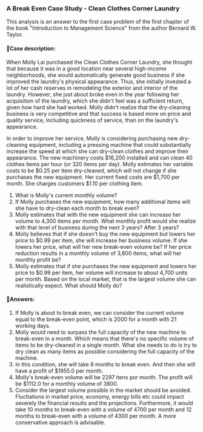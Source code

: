 ### A Break Even Case Study - Clean Clothes Corner Laundry

This analysis is an answer to the first case problem of the first chapter of the book "Introduction to Management Science" from the author Bernard W. Taylor. 

#### 📜Case description:
When Molly Lai purchased the Clean Clothes Corner Laundry, she thought that because it was in a good location near several high-income neighborhoods, she would automatically generate good business if she improved the laundry's physical appearance. Thus, she initially invested a lot of her cash reserves in remodeling the exterior and interior of the laundry. However, she just about broke even in the year following her acquisition of the laundry, which she didn't feel was a sufficient return, given how hard she had worked. Molly didn't realize that the dry-cleaning business is very competitive and that success is based more on price and quality service,
including quickness of service, than on the laundry's appearance. 

In order to improve her service, Molly is considering purchasing new dry-cleaning equipment, including a pressing machine that could substantially increase the speed at which she can dry-clean clothes and improve their appearance. The new machinery costs $16,200 installed and can clean 40 clothes items per hour (or 320 items per day). Molly estimates her variable costs to be \$0.25 per item dry-cleaned, which will not change if she purchases the new equipment. Her current fixed costs are $1,700 per month. She charges customers \$1.10 per clothing item.

1. What is Molly's current monthly volume? 
2. If Molly purchases the new equipment, how many additional items will she have to dry-clean each month to break even?
3. Molly estimates that with the new equipment she can increase her volume to 4,300 items per month. What monthly profit would she realize with that level of business during the next 3 years? After 3 years?
4. Molly believes that if she doesn't buy the new equipment but lowers her price to \$0.99 per item, she will increase her business volume. If she lowers her price, what will her new break-even volume be? If her price reduction results in a monthly volume of 3,800 items, what will her monthly profit be?
5. Molly estimates that if she purchases the new equipment and lowers her price to \$0.99 per item, her volume will increase to about 4,700 units per month. Based on the local market, that is the largest volume she can realistically expect. What should Molly do?

#### 📜Answers:

1. If Molly is about to break even, we can consider the current volume equal to the break-even point, which is 2000 for a month with 21 working days.
2. Molly would need to surpass the full capacity of the new machine to break-even in a month. Which means that there's no specific volume of items to be dry-cleaned in a single month. What she needs to do is try to dry clean as many items as possible considering the full capacity of the machine.
3. In this condition, she will take 8 months to break even. And then she will have a profit of $1955.0 per month.
4. Molly's break-even volume will be 2297 itens por month. The profit will be $1112.0 for a monthly volume of 3800.
5. Consider the largest volume possible in the market should be avoided. Fluctiations in market price, economy, energy bills etc could impact severely the financial results and the projections. Furthermore, it would take 10 months to break-even with a volume of 4700 per month and 12 months to break-even with a volume of 4300 per month. A more conservative approach is advisable.
